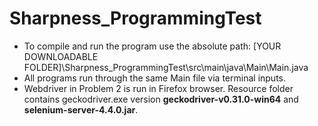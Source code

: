 # Sharpness_ProgrammingTest

- To compile and run the program use the absolute path: [YOUR DOWNLOADABLE FOLDER]\Sharpness_ProgrammingTest\src\main\java\Main\Main.java
- All programs run through the same Main file via terminal inputs. 
- Webdriver in Problem 2 is run in Firefox browser. Resource folder contains geckodriver.exe version **geckodriver-v0.31.0-win64** and **selenium-server-4.4.0.jar**.

